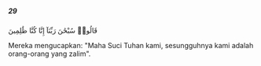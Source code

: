 ##### 29

<span class="ayah">قَالُوا۟ سُبْحَٰنَ رَبِّنَآ إِنَّا كُنَّا ظَٰلِمِينَ</span>

<span class="ayah_translation">Mereka mengucapkan: "Maha Suci Tuhan kami, sesungguhnya kami adalah orang-orang yang zalim".</span>
